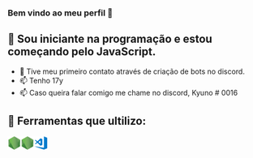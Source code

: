### Bem vindo ao meu perfil 👋

## 📌 Sou iniciante na programação e estou começando pelo JavaScript. 

- 🌱 Tive meu primeiro contato através de criação de bots no discord.
- 📫 Tenho 17y
- 📫 Caso queira falar comigo me chame no discord, Kyuno # 0016

## 🔨 Ferramentas que ultilizo:

<img align="left"  width="26px" src="https://raw.githubusercontent.com/github/explore/80688e429a7d4ef2fca1e82350fe8e3517d3494d/topics/nodejs/nodejs.png"/>
<img align="left"  width="26px" src="https://raw.githubusercontent.com/github/explore/80688e429a7d4ef2fca1e82350fe8e3517d3494d/topics/nodejs/nodejs.png"/>
<img align="left" width="26px" src="https://raw.githubusercontent.com/github/explore/80688e429a7d4ef2fca1e82350fe8e3517d3494d/topics/visual-studio-code/visual-studio-code.png"/>


